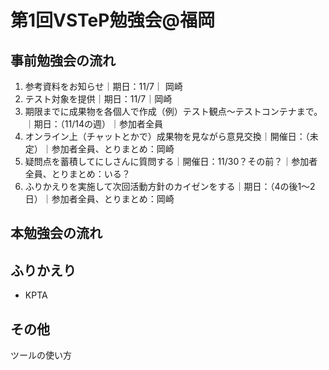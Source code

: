# 第1回VSTeP勉強会@福岡

## 事前勉強会の流れ
1. 参考資料をお知らせ｜期日：11/7｜ 岡崎
2. テスト対象を提供｜期日：11/7｜岡崎
3. 期限までに成果物を各個人で作成（例）テスト観点～テストコンテナまで。｜期日：（11/14の週）｜参加者全員
4. オンライン上（チャットとかで）成果物を見ながら意見交換｜開催日：（未定）｜参加者全員、とりまとめ：岡崎
5. 疑問点を蓄積してにしさんに質問する｜開催日：11/30？その前？｜参加者全員、とりまとめ：いる？
6. ふりかえりを実施して次回活動方針のカイゼンをする｜期日：（4の後1～2日）｜参加者全員、とりまとめ：岡崎

## 本勉強会の流れ


## ふりかえり

* KPTA
## その他
ツールの使い方
